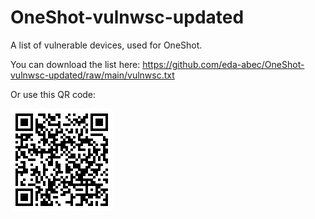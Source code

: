 # OneShot-vulnwsc-updated
A list of vulnerable devices, used for OneShot.

You can download the list here: https://github.com/eda-abec/OneShot-vulnwsc-updated/raw/main/vulnwsc.txt

Or use this QR code:

![QR](qr.gif)
